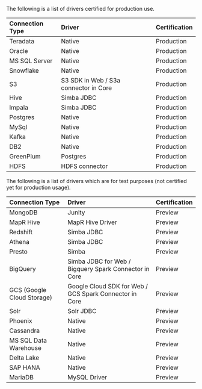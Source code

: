 The following is a list of drivers certified for production use.

| Connection Type | Driver | Certification |
|:--------------- |:------ |:------------- |
| Teradata | Native | Production |
| Oracle | Native | Production |
| MS SQL Server | Native | Production |
| Snowflake | Native | Production |
| S3 | S3 SDK in Web / S3a connector in Core | Production |
| Hive | Simba JDBC | Production |
| Impala | Simba JDBC | Production |
| Postgres | Native | Production |
| MySql | Native | Production |
| Kafka | Native | Production |
| DB2 | Native | Production |
| GreenPlum | Postgres | Production |
| HDFS | HDFS connector | Production |

The following is a list of drivers which are for test purposes (not certified yet for production usage).

| Connection Type | Driver | Certification |
|:--------------- |:------ |:------------- |
| MongoDB | Junity | Preview |
| MapR Hive | MapR Hive Driver | Preview |
| Redshift | Simba JDBC | Preview |
| Athena | Simba JDBC | Preview |
| Presto | Simba | Preview |
| BigQuery | Simba JDBC for Web / Bigquery Spark Connector in Core | Preview |
| GCS (Google Cloud Storage)| Google Cloud SDK for Web / GCS Spark Connector in Core | Preview |
| Solr | Solr JDBC | Preview |
| Phoenix | Native | Preview |
| Cassandra | Native | Preview |
| MS SQL Data Warehouse | Native | Preview |
| Delta Lake | Native | Preview |
| SAP HANA | Native | Preview |
| MariaDB | MySQL Driver | Preview |
